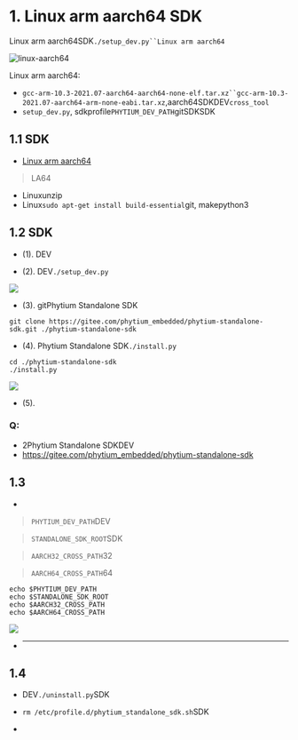 # 1. Linux arm aarch64 SDK

Linux arm aarch64SDK`./setup_dev.py``Linux arm aarch64`

![linux-aarch64](../../fig/is_aarch64.png)

Linux arm aarch64:
- `gcc-arm-10.3-2021.07-aarch64-aarch64-none-elf.tar.xz``gcc-arm-10.3-2021.07-aarch64-arm-none-eabi.tar.xz`,aarch64SDKDEV`cross_tool`
- `setup_dev.py`, sdkprofile`PHYTIUM_DEV_PATH`gitSDKSDK


## 1.1 SDK

- [Linux arm aarch64](https://pan.baidu.com/s/1lQC4n8wRDSLAMTXvzPn98g)

> LA64

- Linuxunzip
- Linux`sudo apt-get install build-essential`git, makepython3

## 1.2 SDK

- (1). DEV

- (2). DEV`./setup_dev.py`

![](../../fig/setup_aarch64_dev.png)

- (3). gitPhytium Standalone SDK

```
git clone https://gitee.com/phytium_embedded/phytium-standalone-sdk.git ./phytium-standalone-sdk
```

- (4). Phytium Standalone SDK`./install.py`

```
cd ./phytium-standalone-sdk
./install.py
```

![](../../fig/install_for_aarch64.png)

- (5). 

### Q: 

- 2Phytium Standalone SDKDEV
- https://gitee.com/phytium_embedded/phytium-standalone-sdk

## 1.3 

- 
> `PHYTIUM_DEV_PATH`DEV

> `STANDALONE_SDK_ROOT`SDK

> `AARCH32_CROSS_PATH`32

> `AARCH64_CROSS_PATH`64

```
echo $PHYTIUM_DEV_PATH 
echo $STANDALONE_SDK_ROOT 
echo $AARCH32_CROSS_PATH 
echo $AARCH64_CROSS_PATH 
```
![](../../fig/check_env_for_aarch64.png)

- ****
## 1.4 

- DEV`./uninstall.py`SDK

- `rm /etc/profile.d/phytium_standalone_sdk.sh`SDK

- 